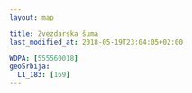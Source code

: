 ```yaml
---
layout: map

title: Zvezdarska šuma
last_modified_at: 2018-05-19T23:04:05+02:00

WDPA: [555560018]
geoSrbija:
  L1_183: [169]
---
```

